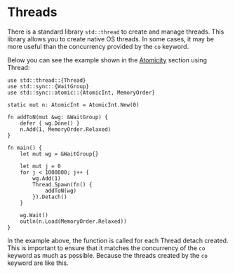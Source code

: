 # Threads

There is a standard library `std::thread` to create and manage threads. This library allows you to create native OS threads. In some cases, it may be more useful than the concurrency provided by the `co` keyword.

Below you can see the example shown in the [Atomicity](/concurrency/atomicity) section using Thread:

```jule
use std::thread::{Thread}
use std::sync::{WaitGroup}
use std::sync::atomic::{AtomicInt, MemoryOrder}

static mut n: AtomicInt = AtomicInt.New(0)

fn addToN(mut &wg: &WaitGroup) {
    defer { wg.Done() }
    n.Add(1, MemoryOrder.Relaxed)
}

fn main() {
    let mut wg = &WaitGroup{}

    let mut j = 0
    for j < 1000000; j++ {
        wg.Add(1)
        Thread.Spawn(fn() {
            addToN(wg)
        }).Detach()
    }

    wg.Wait()
    outln(n.Load(MemoryOrder.Relaxed))
}
```

In the example above, the function is called for each Thread detach created. This is important to ensure that it matches the concurrency of the `co` keyword as much as possible. Because the threads created by the `co` keyword are like this.
